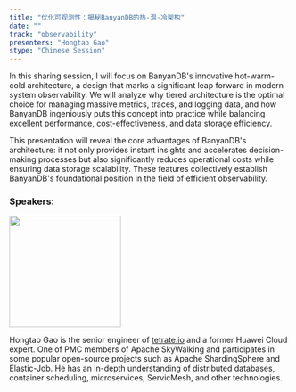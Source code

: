 ```yaml
---
title: "优化可观测性：揭秘BanyanDB的热-温-冷架构"
date: ""
track: "observability"
presenters: "Hongtao Gao"
stype: "Chinese Session"
--- 
```


In this sharing session, I will focus on BanyanDB's innovative hot-warm-cold architecture, a design that marks a significant leap forward in modern system observability. We will analyze why tiered architecture is the optimal choice for managing massive metrics, traces, and logging data, and how BanyanDB ingeniously puts this concept into practice while balancing excellent performance, cost-effectiveness, and data storage efficiency.

This presentation will reveal the core advantages of BanyanDB's architecture: it not only provides instant insights and accelerates decision-making processes but also significantly reduces operational costs while ensuring data storage scalability. These features collectively establish BanyanDB's foundational position in the field of efficient observability.

### Speakers:

<img src="https://sessionize.com/image/3884-400o400o1-N3BvQwYViSUncHQ9QkAmiP.jpg" width="200" /><br/>

Hongtao Gao is the senior engineer of [tetrate.io](http://tetrate.io/) and a former Huawei Cloud expert. One of PMC members of Apache SkyWalking and participates in some popular open-source projects such as Apache ShardingSphere and Elastic-Job. He has an in-depth understanding of distributed databases, container scheduling, microservices, ServicMesh, and other technologies.